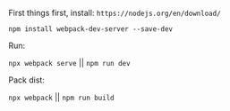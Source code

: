 First things first, install:
`https://nodejs.org/en/download/`

`npm install webpack-dev-server --save-dev`

Run:

`npx webpack serve` || `npm run dev`

Pack dist:

`npx webpack` || `npm run build`
